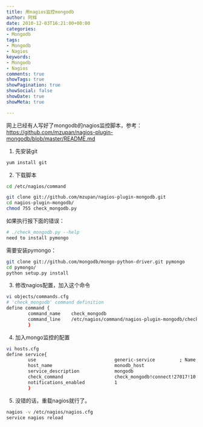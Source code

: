 ```yaml
---
title: 用nagios监控mongodb
author: 阿辉
date: 2010-12-03T16:21:00+00:00
categories:
- Mongodb
tags:
- Mongodb
- Nagios
keywords:
- Mongodb
- Nagios
comments: true
showTags: true
showPagination: true
showSocial: false
showDate: true
showMeta: true

---
```

网上已经有人写好了mongodb的nagios监控脚本，参考：
https://github.com/mzupan/nagios-plugin-mongodb/blob/master/README.md

1) 先安装git
```bash
yum install git
```

2) 下载脚本
```bash
cd /etc/nagios/command

git clone git://github.com/mzupan/nagios-plugin-mongodb.git
cd nagios-plugin-mongodb/
chmod 755 check_mongodb.py
```
如果执行报下面的错误：
```bash
# ./check_mongodb.py --help
need to install pymongo
```
需要安装pymongo：
```bash
git clone git://github.com/mongodb/mongo-python-driver.git pymongo
cd pymongo/
python setup.py install
```

<!--more-->

3) 修改nagios配置，加入这个命令
```bash
vi objects/commands.cfg
# 'check_mongodb' command definition
define command {
        command_name    check_mongodb
        command_line    /etc/nagios/command/nagios-plugin-mongodb/check_mongodb.py -H $HOSTADDRESS$ -A $ARG1$ -P $ARG2$ -W $ARG3$ -C $ARG4$
        }
```

4) 加入mongo监控的配置
```bash
vi hosts.cfg
define service{
        use                             generic-service         ; Name of service template to use
        host_name                       monodb_host
        service_description             mongodb
        check_command                   check_mongodb!connect!27017!10!30
        notifications_enabled           1
        }
```   

5) 没错的话，重载nagios就行了。
```bash
nagios -v /etc/nagios/nagios.cfg
service nagios reload
```	